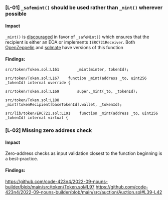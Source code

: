 ### [L-01] ```_safemint()``` should be used rather than ```_mint()``` wherever possible


#### Impact
```_mint()``` is [discouraged](https://github.com/OpenZeppelin/openzeppelin-contracts/blob/d4d8d2ed9798cc3383912a23b5e8d5cb602f7d4b/contracts/token/ERC721/ERC721.sol#L271) in favor of ```_safeMint()``` which ensures that the recipient is either an EOA or implements ```IERC721Receiver```. Both [OpenZeppelin](https://github.com/OpenZeppelin/openzeppelin-contracts/blob/d4d8d2ed9798cc3383912a23b5e8d5cb602f7d4b/contracts/token/ERC721/ERC721.sol#L238-L250) and [solmate](https://github.com/transmissions11/solmate/blob/4eaf6b68202e36f67cab379768ac6be304c8ebde/src/tokens/ERC721.sol#L180) have versions of this function


#### Findings:
```
src/token/Token.sol:L161        _mint(minter, tokenId);

src/token/Token.sol:L167    function _mint(address _to, uint256 _tokenId) internal override {

src/token/Token.sol:L169        super._mint(_to, _tokenId);

src/token/Token.sol:L188            _mint(tokenRecipient[baseTokenId].wallet, _tokenId);

src/lib/token/ERC721.sol:L191    function _mint(address _to, uint256 _tokenId) internal virtual {

```

### [L-02] Missing zero address check


#### Impact
Zero-address checks as input validation closest to the function beginning is a best-practice.


#### Findings:
https://github.com/code-423n4/2022-09-nouns-builder/blob/main/src/token/Token.sol#L97
https://github.com/code-423n4/2022-09-nouns-builder/blob/main/src/auction/Auction.sol#L39-L42